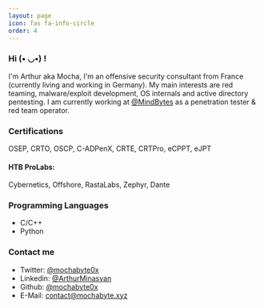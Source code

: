 ```yaml
---
layout: page
icon: fas fa-info-circle
order: 4
---
```

### Hi (• ◡•) !

I'm Arthur aka Mocha, I'm an offensive security consultant from France (currently living and working in Germany). My main interests are red teaming, malware/exploit development, OS internals and active directory pentesting. I am currently working at [@MindBytes](https://mind-bytes.de) as a penetration tester & red team operator.

### Certifications

OSEP, CRTO, OSCP, C-ADPenX, CRTE, CRTPro, eCPPT, eJPT

#### HTB ProLabs:

Cybernetics, Offshore, RastaLabs, Zephyr, Dante

### Programming Languages

- C/C++
- Python

### Contact me

- Twitter:  [@mochabyte0x](https://x.com/mochabyte0x)
- Linkedin: [@ArthurMinasyan](https://www.linkedin.com/in/arthur-minasyan-b582b7233/)
- Github:   [@mochabyte0x](https://github.com/mochabyte0x)
- E-Mail:   contact@mochabyte.xyz
